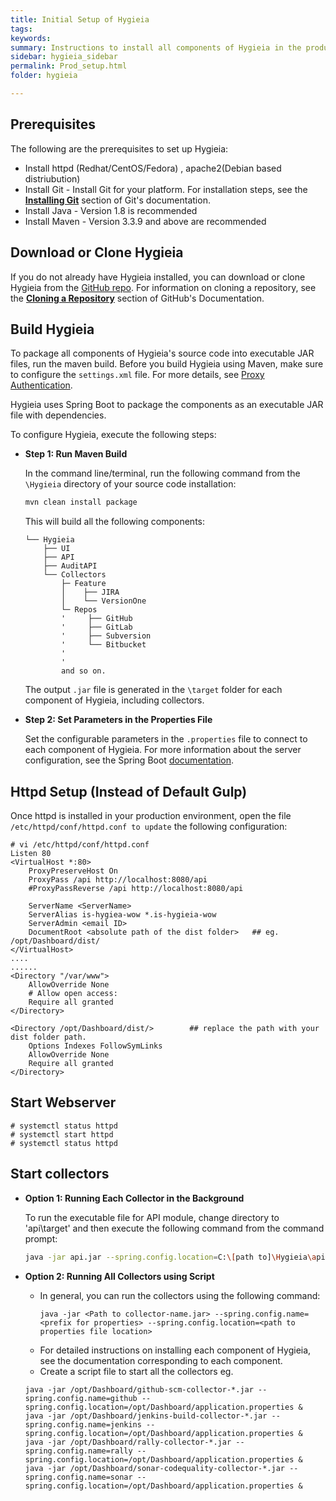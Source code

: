 ```yaml
---
title: Initial Setup of Hygieia
tags:
keywords:
summary: Instructions to install all components of Hygieia in the production environment
sidebar: hygieia_sidebar
permalink: Prod_setup.html
folder: hygieia

---
```


## Prerequisites

The following are the prerequisites to set up Hygieia:
- Install httpd (Redhat/CentOS/Fedora) , apache2(Debian based distriubution)
- Install Git - Install Git for your platform. For installation steps, see the [**Installing Git**](https://git-scm.com/book/en/v2/Getting-Started-Installing-Git) section of Git's documentation.
- Install Java - Version 1.8 is recommended
- Install Maven - Version 3.3.9 and above are recommended

## Download or Clone Hygieia

If you do not already have Hygieia installed, you can download or clone Hygieia from the [GitHub repo](https://github.com/capitalone/Hygieia). For information on cloning a repository, see the [**Cloning a Repository**](https://help.github.com/articles/cloning-a-repository/) section of GitHub's Documentation.
 
## Build Hygieia

To package all components of Hygieia's source code into executable JAR files, run the maven build. Before you build Hygieia using Maven, make sure to configure the `settings.xml` file. For more details, see [Proxy Authentication](proxyauthentication.md).

Hygieia uses Spring Boot to package the components as an executable JAR file with dependencies.

To configure Hygieia, execute the following steps:

*	**Step 1: Run Maven Build**

	In the command line/terminal, run the following command from the `\Hygieia` directory of your source code installation:
	 
	```bash
	mvn clean install package
	```

	This will build all the following components:

	~~~
	└── Hygieia
		├── UI
		├── API
		├── AuditAPI
		└── Collectors
			├─ Feature
			│    ├── JIRA
			│    └── VersionOne
			└─ Repos
			'     ├── GitHub
			'     ├── GitLab
			'     ├── Subversion 
			'     └── Bitbucket
			'
			'
			and so on. 		   
	~~~

	The output `.jar` file is generated in the `\target` folder for each component of Hygieia, including collectors.

*	**Step 2: Set Parameters in the Properties File**
	
	Set the configurable parameters in the `.properties` file to connect to each component of Hygieia. For more information about the server configuration, see the Spring Boot [documentation](http://docs.spring.io/spring-boot/docs/current-SNAPSHOT/reference/htmlsingle/#boot-features-external-config-application-property-files).

## Httpd Setup (Instead of Default Gulp)
	
Once httpd is installed in your production environment, open the file ```/etc/httpd/conf/httpd.conf to update``` the following configuration:
	
	
	# vi /etc/httpd/conf/httpd.conf
	Listen 80
	<VirtualHost *:80>
        ProxyPreserveHost On
        ProxyPass /api http://localhost:8080/api
        #ProxyPassReverse /api http://localhost:8080/api

        ServerName <ServerName>
        ServerAlias is-hygiea-wow *.is-hygieia-wow
        ServerAdmin <email ID>
        DocumentRoot <absolute path of the dist folder>   ## eg. /opt/Dashboard/dist/
	</VirtualHost>
	....
	......
	<Directory "/var/www">
	    AllowOverride None
	    # Allow open access:
	    Require all granted
	</Directory>

	<Directory /opt/Dashboard/dist/>		## replace the path with your dist folder path. 
		Options Indexes FollowSymLinks
		AllowOverride None
		Require all granted
	</Directory>

	
## Start Webserver
	
	# systemctl status httpd
	# systemctl start httpd
	# systemctl status httpd 
	
	    
## Start collectors

*	**Option 1: Running Each Collector in the Background**

	To run the executable file for API module, change directory to 'api\target' and then execute the following command from the command prompt:

	```bash
	java -jar api.jar --spring.config.location=C:\[path to]\Hygieia\api\dashboard.properties -Djasypt.encryptor.password=hygieiasecret &
	```
	
*	**Option 2: Running All Collectors using Script**
	
	- In general, you can run the collectors using the following command:
		```
		java -jar <Path to collector-name.jar> --spring.config.name=<prefix for properties> --spring.config.location=<path to properties file location> 
		```
	- For detailed instructions on installing each component of Hygieia, see the documentation corresponding to each component.
	- Create a script file to start all the collectors eg. 
	```
	java -jar /opt/Dashboard/github-scm-collector-*.jar --spring.config.name=github -- 	spring.config.location=/opt/Dashboard/application.properties &  
	java -jar /opt/Dashboard/jenkins-build-collector-*.jar --spring.config.name=jenkins --spring.config.location=/opt/Dashboard/application.properties &
	java -jar /opt/Dashboard/rally-collector-*.jar --spring.config.name=rally --spring.config.location=/opt/Dashboard/application.properties & 
	java -jar /opt/Dashboard/sonar-codequality-collector-*.jar --spring.config.name=sonar --spring.config.location=/opt/Dashboard/application.properties & 
	```
	
	
	
